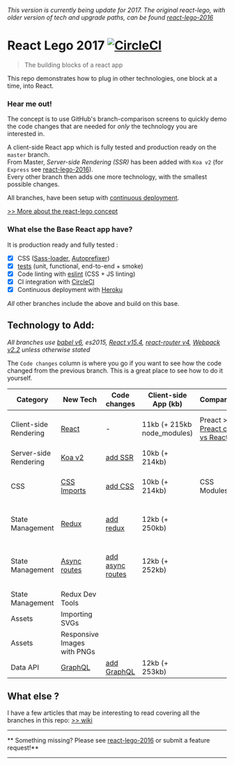 _This version is currently being update for 2017.  The original react-lego, with older version of tech and upgrade paths, can be found [react-lego-2016](https://github.com/peter-mouland/react-lego-2016)_

# React Lego 2017 [![CircleCI](https://circleci.com/gh/peter-mouland/react-lego.svg?style=svg)](https://circleci.com/gh/peter-mouland/react-lego)

> The building blocks of a react app

This repo demonstrates how to plug in other technologies, one block at a time, into React.

### Hear me out!

The concept is to use GitHub's branch-comparison screens to quickly demo the code changes that are needed for *only* the technology you are interested in.

A client-side React app which is fully tested and production ready on the `master` branch.  
From Master, *Server-side Rendering (SSR)* has been added with  `Koa v2` (for `Express` see [react-lego-2016](https://github.com/peter-mouland/react-lego-2016)).  
Every other branch then adds one more technology, with the smallest possible changes.

All branches, have been setup with [continuous deployment](https://github.com/peter-mouland/react-lego/wiki/Continuous-Deployement).

[>> More about the react-lego concept](https://github.com/peter-mouland/react-lego/wiki)

### What else the Base React app have?

It is production ready and fully tested :

 * [x] CSS ([Sass-loader](https://github.com/jtangelder/sass-loader), [Autoprefixer](https://github.com/postcss/autoprefixer))
 * [x] [tests](/tests/README.md) (unit, functional, end-to-end + smoke)
 * [x] Code linting with [eslint](http://eslint.org/) (CSS + JS linting)
 * [x] CI integration with [CircleCI](https://circleci.com/)
 * [x] Continuous deployment with [Heroku](http://www.heroku.com/)

*All* other branches include the above and build on this base.

## Technology to Add:

_All branches use [babel v6](https://github.com/babel/babel), es2015, [React v15.4](https://github.com/facebook/react), [react-router v4](https://github.com/reactjs/react-router), [Webpack v2.2](https://github.com/webpack/webpack) unless otherwise stated_
 
The `Code changes` column is where you go if you want to see how the code changed from the previous branch.
 This is a great place to see how to do it yourself.
 
 | Category | New Tech | Code changes | Client-side App (kb) | Comparator | kb |  |
 | --- | --- | --- | --- | --- | --- | --- | 
 | Client-side Rendering | [React](https://github.com/peter-mouland/react-lego/tree/master/) | - | 11kb (+ 215kb node_modules) | Preact > [Preact code vs React](https://github.com/peter-mouland/react-lego/compare/master...preact) | 16kb (+ 35kb) | [>> More about adding Preact](https://github.com/peter-mouland/react-lego/wiki/Preact)
 | Server-side Rendering | [Koa v2](https://github.com/peter-mouland/react-lego/tree/ssr) | [add SSR](https://github.com/peter-mouland/react-lego/compare/master...ssr) | 10kb (+ 214kb) |  
 | CSS | [CSS Imports](https://github.com/peter-mouland/react-lego/tree/ssr-css)  | [add CSS](https://github.com/peter-mouland/react-lego/compare/ssr...ssr-css)| 10kb (+ 214kb) |   CSS Modules  | | [>> More about adding CSS](https://github.com/peter-mouland/react-lego/wiki/CSS) |
 | State Management | [Redux](https://github.com/peter-mouland/react-lego/tree/ssr-css-redux) | [add redux](https://github.com/peter-mouland/react-lego/compare/ssr-css...ssr-css-redux)| 12kb (+ 250kb) |  | | [>> More about adding Redux](https://github.com/peter-mouland/react-lego/wiki/Redux) |
 | State Management | [Async routes](https://github.com/peter-mouland/react-lego/tree/ssr-css-redux-async) | [add async routes](https://github.com/peter-mouland/react-lego/compare/ssr-css-redux...ssr-css-redux-async) | 12kb (+ 252kb) |  | | [>> More about adding Promise middleware](https://github.com/peter-mouland/react-lego/wiki/Redux-Promise-Middleware)
 | State Management | Redux Dev Tools
 | Assets | Importing SVGs |
 | Assets | Responsive Images with PNGs |
 | Data API | [GraphQL](https://github.com/peter-mouland/react-lego/tree/ssr-css-redux-async-graphql) |  [add GraphQL](https://github.com/peter-mouland/react-lego/compare/ssr-css-redux-async...ssr-css-redux-async-graphql) | 12kb (+ 253kb) |
 
 
## What else ?

I have a few articles that may be interesting to read covering all the branches in this repo: [>> wiki](https://github.com/peter-mouland/react-lego/wiki)

__________
** Something missing?  Please see [react-lego-2016](https://github.com/peter-mouland/react-lego-2016) or submit a feature request!**
__________

